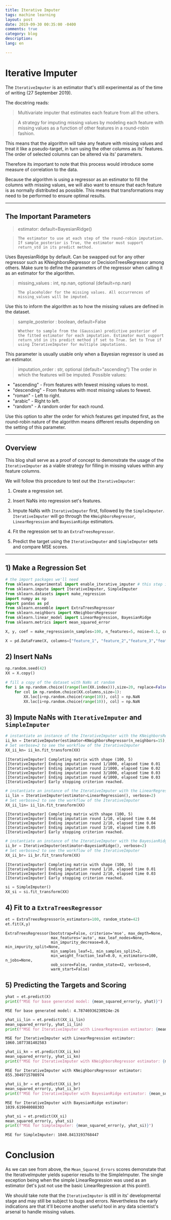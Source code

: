 ```yaml
---
title: Iterative Imputer
tags: machine learning
layout: post
date: 2019-09-30 00:35:00 -0400
comments: true
category: blog
description:
lang: en

---
```


# Iterative Imputer

The `IterativeImputer` is an estimator that's still experimental as of the time of writing (27 September 2019).

The docstring reads:

> Multivariate imputer that estimates each feature from all the others.

> A strategy for imputing missing values by modeling each feature with missing values as a function of other features in a round-robin fashion.

This means that the algorithm will take any feature with missing values and treat it like a pseudo-target, in turn using the other columns as its' features. The order of selected columns can be altered via its' parameters.

Therefore its important to note that this process would introduce some measure of correlation to the data.

Because the algorithm is using a regressor as an estimator to fill the columns with missing values, we will also want to ensure that each feature is as normally distributed as possible. This means that transformations may need to be performed to ensure optimal results.

----
## The Important Parameters

> estimator: default=BayesianRidge()

> `The estimator to use at each step of the round-robin imputation. If sample_posterior is True, the estimator must support return_std in its predict method.`

Uses BayesianRidge by default. Can be swapped out for any other regressor such as KNeighborsRegressor or DecisionTreesRegressor among others.
Make sure to define the parameters of the regressor when calling it as an estimator for the algorithm.

> missing_values : int, np.nan, optional (default=np.nan)

> `The placeholder for the missing values. All occurrences of missing_values will be imputed.`

Use this to inform the algorithm as to how the missing values are defined in the dataset.

> sample_posterior : boolean, default=False

> `Whether to sample from the (Gaussian) predictive posterior of the fitted estimator for each imputation. Estimator must support return_std in its predict method if set to True. Set to True if using IterativeImputer for multiple imputations.`

This parameter is usually usable only when a Bayesian regressor is used as an estimator.

> imputation_order : str, optional (default="ascending")
> The order in which the features will be imputed. Possible values:
- "ascending" - From features with fewest missing values to most.
- "descending" - From features with most missing values to fewest.
- "roman" - Left to right.
- "arabic" - Right to left.
- "random" - A random order for each round.

Use this option to alter the order for which features get imputed first, as the round-robin nature of the algorithm means different results depending on the setting of this parameter.

---
## Overview

This blog shall serve as a proof of concept to demonstrate the usage of the `IterativeImputer` as a viable strategy for filling in missing values within any feature columns.

We will follow this procedure to test out the `IterativeImputer`:

1) Create a regression set.

2) Insert NaNs into regression set's features.

3) Impute NaNs with `IterativeImputer` first, followed by the `SimpleImputer`. `IterativeImputer` will go through the `KNeighborsRegressor`, `LinearRegression` and `BayesianRidge` estimators.

4) Fit the regression set to an `ExtraTreesRegressor`.

5) Predict the target using the `IterativeImputer` and `SimpleImputer` sets and compare MSE scores.

---
## 1) Make a Regression Set


```python
# the import packages we'll need
from sklearn.experimental import enable_iterative_imputer # this step is necessary because the IterativeImputer is still experimental
from sklearn.impute import IterativeImputer, SimpleImputer
from sklearn.datasets import make_regression
import numpy as np
import pandas as pd
from sklearn.ensemble import ExtraTreesRegressor
from sklearn.neighbors import KNeighborsRegressor
from sklearn.linear_model import LinearRegression, BayesianRidge
from sklearn.metrics import mean_squared_error
```


```python
X, y, coef = make_regression(n_samples=100, n_features=5, noise=0.1, coef=True, random_state=42)
```


```python
X = pd.DataFrame(X, columns=["feature_1", "feature_2","feature_3","feature_4","feature_5"])
```

## 2) Insert NaNs


```python
np.random.seed(42)
XX = X.copy()

# fill a copy of the dataset with NaNs at random
for i in np.random.choice((range(len(XX.index))),size=20, replace=False):
    for col in np.random.choice(XX.columns,size=1):
        XX.loc[i+np.random.choice(range(10)), col] = np.NaN
        XX.loc[i+np.random.choice(range(10)), col] = np.NaN
```

## 3) Impute NaNs with `IterativeImputer` and `SimpleImputer`


```python
# instantiate an instance of the IterativeImputer with the KNeighborsRegressor as an estimator
ii_kn = IterativeImputer(estimator=KNeighborsRegressor(n_neighbors=15), verbose=2, max_iter=1000)
# Set verbose=2 to see the workflow of the IterativeImputer
XX_ii_kn= ii_kn.fit_transform(XX)
```

    [IterativeImputer] Completing matrix with shape (100, 5)
    [IterativeImputer] Ending imputation round 1/1000, elapsed time 0.01
    [IterativeImputer] Ending imputation round 2/1000, elapsed time 0.02
    [IterativeImputer] Ending imputation round 3/1000, elapsed time 0.03
    [IterativeImputer] Ending imputation round 4/1000, elapsed time 0.03
    [IterativeImputer] Early stopping criterion reached.



```python
# instantiate an instance of the IterativeImputer with the LinearRegression as an estimator
ii_lin = IterativeImputer(estimator=LinearRegression(), verbose=2)
# Set verbose=2 to see the workflow of the IterativeImputer
XX_ii_lin= ii_lin.fit_transform(XX)
```

    [IterativeImputer] Completing matrix with shape (100, 5)
    [IterativeImputer] Ending imputation round 1/10, elapsed time 0.04
    [IterativeImputer] Ending imputation round 2/10, elapsed time 0.04
    [IterativeImputer] Ending imputation round 3/10, elapsed time 0.05
    [IterativeImputer] Early stopping criterion reached.



```python
# instantiate an instance of the IterativeImputer with the BayesianRidge as an estimator
ii_br = IterativeImputer(estimator=BayesianRidge(), verbose=2)
# Set verbose=2 to see the workflow of the IterativeImputer
XX_ii_br= ii_br.fit_transform(XX)
```

    [IterativeImputer] Completing matrix with shape (100, 5)
    [IterativeImputer] Ending imputation round 1/10, elapsed time 0.01
    [IterativeImputer] Ending imputation round 2/10, elapsed time 0.03
    [IterativeImputer] Early stopping criterion reached.



```python
si = SimpleImputer()
XX_si = si.fit_transform(XX)
```

## 4) Fit to a `ExtraTreesRegressor`


```python
et = ExtraTreesRegressor(n_estimators=100, random_state=42)
et.fit(X,y)
```




    ExtraTreesRegressor(bootstrap=False, criterion='mse', max_depth=None,
                        max_features='auto', max_leaf_nodes=None,
                        min_impurity_decrease=0.0, min_impurity_split=None,
                        min_samples_leaf=1, min_samples_split=2,
                        min_weight_fraction_leaf=0.0, n_estimators=100, n_jobs=None,
                        oob_score=False, random_state=42, verbose=0,
                        warm_start=False)



## 5) Predicting the Targets and Scoring


```python
yhat = et.predict(X)
print(f"MSE for base generated model: {mean_squared_error(y, yhat)}")
```

    MSE for base generated model: 4.78746936230924e-26



```python
yhat_ii_lin = et.predict(XX_ii_lin)
mean_squared_error(y, yhat_ii_lin)
print(f"MSE for IterativeImputer with LinearRegression estimator: {mean_squared_error(y, yhat_ii_lin)}")
```

    MSE for IterativeImputer with LinearRegression estimator: 1060.1077381402583



```python
yhat_ii_kn = et.predict(XX_ii_kn)
mean_squared_error(y, yhat_ii_kn)
print(f"MSE for IterativeImputer with KNeighborsRegressor estimator: {mean_squared_error(y, yhat_ii_kn)}")
```

    MSE for IterativeImputer with KNeighborsRegressor estimator: 855.3049715708974



```python
yhat_ii_br = et.predict(XX_ii_br)
mean_squared_error(y, yhat_ii_br)
print(f"MSE for IterativeImputer with BayesianRidge estimator: {mean_squared_error(y, yhat_ii_br)}")
```

    MSE for IterativeImputer with BayesianRidge estimator: 1039.619040088303



```python
yhat_si = et.predict(XX_si)
mean_squared_error(y, yhat_si)
print(f"MSE for SimpleImputer: {mean_squared_error(y, yhat_si)}")
```

    MSE for SimpleImputer: 1040.8413193768447


# Conclusion

As we can see from above, the `Mean_Squared_Errors` scores demonstate that the IterativeImputer yields superior results to the SimpleImputer. The single exception being when the simple LinearRegression was used as an estimator (let's just not use the basic LinearRegression at this point!).

We should take note that the `IterativeImputer` is still in its' developmental stage and may still be subject to bugs and errors. Nevertheless the early indications are that it'll become another useful tool in any data scientist's arsenal to handle missing values.
